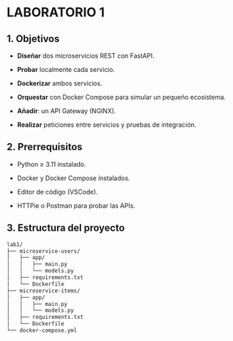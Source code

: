 # LABORATORIO 1

## 1. Objetivos 

 
- **Diseñar**  dos microservicios REST con FastAPI.
 
- **Probar**  localmente cada servicio.
 
- **Dockerizar**  ambos servicios.
 
- **Orquestar**  con Docker Compose para simular un pequeño ecosistema.

- **Añadir**: un API Gateway (NGINX).
 
- **Realizar**  peticiones entre servicios y pruebas de integración.


## 2. Prerrequisitos 

 
- Python ≥ 3.11 instalado.
 
- Docker y Docker Compose instalados.
 
- Editor de código (VSCode).
 
- HTTPie o Postman para probar las APIs.
## 3. Estructura del proyecto 



```bash
lab1/
├── microservice-users/
│   ├── app/
│   │   ├── main.py
│   │   └── models.py
│   ├── requirements.txt
│   └── Dockerfile
├── microservice-items/
│   ├── app/
│   │   ├── main.py
│   │   └── models.py
│   ├── requirements.txt
│   └── Dockerfile
└── docker-compose.yml
```

